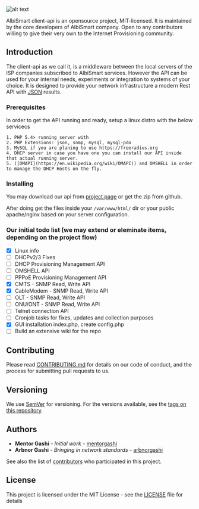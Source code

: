![alt text](http://albismart.com/client-api.png "Logo")

AlbiSmart client-api is an opensource project, MIT-licensed. It is maintained by the core developers of AlbiSmart company. Open to any contributors willing to give their very own to the Internet Provisioning community.

## Introduction
The client-api as we call it, is a middleware between the local servers of the ISP companies subscribed to AlbiSmart services. However the API can be used for your internal needs, experiments or integration to systems of your choice.
It is designed to provide your network infrastructure a modern Rest API with [JSON](http://www.json.org/) results.

### Prerequisites

In order to get the API running and ready, setup a linux distro with the below servicecs

```
1. PHP 5.4> running server with 
2. PHP Extensions: json, snmp, mysql, mysql-pdo
3. MySQL if you are planing to use https://freeradius.org
4. DHCP server in case you have one you can install our API inside that actual running server.
5. ([OMAPI](https://en.wikipedia.org/wiki/OMAPI)) and OMSHELL in order to manage the DHCP Hosts on the fly.
```

### Installing

You may download our api from [project page](albismart.com) or get the zip from github.

After doing get the files inside your `/var/www/html/` dir or your public apache/nginx based on your server configuration.


### Our initial todo list (we may extend or eleminate items, depending on the project flow)

- [x] Linux info 
- [ ] DHCPv2/3 Fixes 
- [ ] DHCP Provisioning Management API
- [ ] OMSHELL API
- [ ] PPPoE Provisioning Management API
- [x] CMTS - SNMP Read, Write API
- [x] CableModem - SNMP Read, Write API
- [ ] OLT - SNMP Read, Write API
- [ ] ONU/ONT - SNMP Read, Write API
- [ ] Telnet connection API
- [ ] Cronjob tasks for fixes, updates and collection purposes
- [x] GUI installation index.php, create config.php
- [ ] Build an extensive wiki for the repo

## Contributing

Please read [CONTRIBUTING.md](https://gist.github.com/PurpleBooth/b24679402957c63ec426) for details on our code of conduct, and the process for submitting pull requests to us.

## Versioning

We use [SemVer](http://semver.org/) for versioning. For the versions available, see the [tags on this repository](https://github.com/albismart/client-api/tags). 

## Authors

* **Mentor Gashi** - *Initial work* - [mentorgashi](https://github.com/mentorgashi)
* **Arbnor Gashi** - *Bringing in network standards* - [arbnorgashi](https://github.com/arbnorgashi)

See also the list of [contributors](https://github.com/albismart/client-api/contributors) who participated in this project.

## License

This project is licensed under the MIT License - see the [LICENSE](LICENSE) file for details
